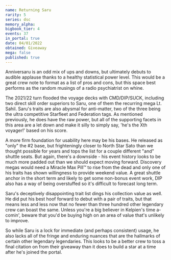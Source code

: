```yaml
---
name: Returning Saru
rarity: 5
series: dsc
memory_alpha:
bigbook_tier: 4
events: 37
in_portal: true
date: 04/01/2022
obtained: Giveaway
mega: false
published: true
---
```


Anniversaru is an odd mix of ups and downs, but ultimately debuts to audible applause thanks to a healthy statistical power level. This would be a great crew note to format as a list of pros and cons, but this space best performs as the random musings of a radio psychiatrist on whine. 

The 2021/22 turn flooded the voyage decks with CMD/DIP/SUCK, including two direct skill order superiors to Saru, one of them the recurring mega Lt. Sahil. Saru's traits are also abysmal for anti-matter, two of the three being the ultra competitive Starfleet and Federation tags. As mentioned previously, he does have the raw power, but all of the supporting facets in this area are a let down and make it silly to simply say, 'he's the Xth voyager!' based on his score.

A more firm foundation for usability here may be his bases. He released as "only" the #2 base, but frighteningly closer to North Star Sato than we thought possible for years and tops the list for a couple different "and" shuttle seats. But again, there's a downside - his event history looks to be much more padded out than we should expect moving forward. Discovery megas would need a Miracle Max Pill™ to rise from the dead and only one of his traits has shown willingness to provide weekend value. A great shuttle anchor in the short term and likely to get some non-bonus event work, DIP also has a way of being overstuffed so it's difficult to forecast long term.

Saru's deceptively disappointing trait list dings his collection value as well. He did put his best hoof forward to debut with a pair of traits, but that means less and less now that no fewer than three hundred other legendary crew can boast the same. Unless you're a big believer in Kelpien's time a-comin', beware that you'd be buying high on an area of value that's unlikely to improve.

So while Saru is a lock for immediate (and perhaps consistent) usage, he also lacks all of the fringe and enduring nuances that are the hallmarks of certain other legendary legendaries. This looks to be a better crew to toss a final citation on from their giveaway than it does to build a star at a time after he's joined the portal.
